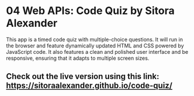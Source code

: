 # 04 Web APIs: Code Quiz by Sitora Alexander

This app is a timed code quiz with multiple-choice questions. It will run in the browser and feature dynamically updated HTML and CSS powered by JavaScript code. It also features a clean and polished user interface and be responsive, ensuring that it adapts to multiple screen sizes.

## Check out the live version using this link: https://sitoraalexander.github.io/code-quiz/
